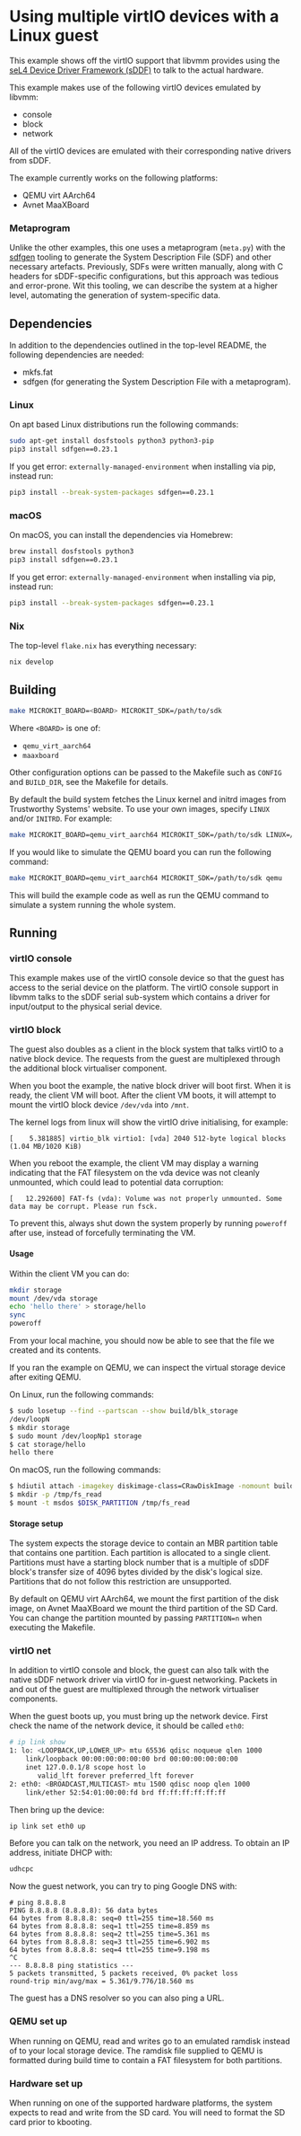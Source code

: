 <!--
     Copyright 2024, UNSW
     SPDX-License-Identifier: CC-BY-SA-4.0
-->

# Using multiple virtIO devices with a Linux guest

This example shows off the virtIO support that libvmm provides using the
[seL4 Device Driver Framework (sDDF)](https://github.com/au-ts/sddf) to talk to
the actual hardware.

This example makes use of the following virtIO devices emulated by libvmm:
* console
* block
* network

All of the virtIO devices are emulated with their corresponding native drivers
from sDDF.

The example currently works on the following platforms:

* QEMU virt AArch64
* Avnet MaaXBoard

### Metaprogram

Unlike the other examples, this one uses a metaprogram (`meta.py`) with
the [sdfgen](https://github.com/au-ts/microkit_sdf_gen) tooling to generate the
System Description File (SDF) and other necessary artefacts. Previously,
SDFs were written manually, along with C headers for sDDF-specific configurations,
but this approach was tedious and error-prone. Wit this tooling, we can describe
the system at a higher level, automating the generation of system-specific data.

## Dependencies

In addition to the dependencies outlined in the top-level README, the following
dependencies are needed:
* mkfs.fat
* sdfgen (for generating the System Description File with a metaprogram).

### Linux

On apt based Linux distributions run the following commands:
```sh
sudo apt-get install dosfstools python3 python3-pip
pip3 install sdfgen==0.23.1
```

If you get error: `externally-managed-environment` when installing via pip, instead run:
```sh
pip3 install --break-system-packages sdfgen==0.23.1
```

### macOS

On macOS, you can install the dependencies via Homebrew:
```sh
brew install dosfstools python3
pip3 install sdfgen==0.23.1
```

If you get error: `externally-managed-environment` when installing via pip, instead run:
```sh
pip3 install --break-system-packages sdfgen==0.23.1
```

### Nix

The top-level `flake.nix` has everything necessary:
```sh
nix develop
```

## Building

```sh
make MICROKIT_BOARD=<BOARD> MICROKIT_SDK=/path/to/sdk
```

Where `<BOARD>` is one of:
* `qemu_virt_aarch64`
* `maaxboard`

Other configuration options can be passed to the Makefile such as `CONFIG`
and `BUILD_DIR`, see the Makefile for details.

By default the build system fetches the Linux kernel and initrd images from
Trustworthy Systems' website. To use your own images, specify `LINUX` and/or
`INITRD`. For example:

```sh
make MICROKIT_BOARD=qemu_virt_aarch64 MICROKIT_SDK=/path/to/sdk LINUX=/path/to/linux INITRD=/path/to/initrd
```

If you would like to simulate the QEMU board you can run the following command:
```sh
make MICROKIT_BOARD=qemu_virt_aarch64 MICROKIT_SDK=/path/to/sdk qemu
```

This will build the example code as well as run the QEMU command to simulate a
system running the whole system.

## Running

### virtIO console

This example makes use of the virtIO console device so that the guest has access
to the serial device on the platform. The virtIO console support in libvmm talks to
the sDDF serial sub-system which contains a driver for input/output to the physical
serial device.

### virtIO block

The guest also doubles as a client in the block system that talks virtIO to a native
block device. The requests from the guest are multiplexed through the additional block
virtualiser component.

When you boot the example, the native block driver will boot first. When it is ready, the
client VM will boot. After the client VM boots, it will attempt to mount the
virtIO block device `/dev/vda` into `/mnt`.

The kernel logs from linux will show the virtIO drive initialising, for example:
```
[    5.381885] virtio_blk virtio1: [vda] 2040 512-byte logical blocks (1.04 MB/1020 KiB)
```

When you reboot the example, the client VM may display a warning indicating that the
FAT filesystem on the vda device was not cleanly unmounted, which could lead to potential
data corruption:
```
[   12.292600] FAT-fs (vda): Volume was not properly unmounted. Some data may be corrupt. Please run fsck.
```
To prevent this, always shut down the system properly by running `poweroff` after use,
instead of forcefully terminating the VM.

#### Usage

Within the client VM you can do:
```sh
mkdir storage
mount /dev/vda storage
echo 'hello there' > storage/hello
sync
poweroff
```

From your local machine, you should now be able to see that the file we created
and its contents.

If you ran the example on QEMU, we can inspect the virtual storage device after exiting
QEMU.

On Linux, run the following commands:
```sh
$ sudo losetup --find --partscan --show build/blk_storage
/dev/loopN
$ mkdir storage
$ sudo mount /dev/loopNp1 storage
$ cat storage/hello
hello there
```

On macOS, run the following commands:
```sh
$ hdiutil attach -imagekey diskimage-class=CRawDiskImage -nomount build/blk_storage
$ mkdir -p /tmp/fs_read
$ mount -t msdos $DISK_PARTITION /tmp/fs_read
```

#### Storage setup

The system expects the storage device to contain an MBR partition table that contains
one partition. Each partition is allocated to a single client. Partitions must have a
starting block number that is a multiple of sDDF block's transfer size of 4096 bytes
divided by the disk's logical size. Partitions that do not follow this restriction
are unsupported.

By default on QEMU virt AArch64, we mount the first partition of the disk image,
on Avnet MaaXBoard we mount the third partition of the SD Card. You can change the partition mounted
by passing `PARTITION=n` when executing the Makefile.

### virtIO net

In addition to virtIO console and block, the guest can also talk with the native
sDDF network driver via virtIO for in-guest networking. Packets in and out of
the guest are multiplexed through the network virtualiser components.

When the guest boots up, you must bring up the network device. First check the
name of the network device, it should be called `eth0`:
```sh
# ip link show
1: lo: <LOOPBACK,UP,LOWER_UP> mtu 65536 qdisc noqueue qlen 1000
    link/loopback 00:00:00:00:00:00 brd 00:00:00:00:00:00
    inet 127.0.0.1/8 scope host lo
       valid_lft forever preferred_lft forever
2: eth0: <BROADCAST,MULTICAST> mtu 1500 qdisc noop qlen 1000
    link/ether 52:54:01:00:00:fd brd ff:ff:ff:ff:ff:ff
```

Then bring up the device:
```sh
ip link set eth0 up
```

Before you can talk on the network, you need an IP address.
To obtain an IP address, initiate DHCP with:
```sh
udhcpc
```

Now the guest network, you can try to ping Google DNS with:
```
# ping 8.8.8.8
PING 8.8.8.8 (8.8.8.8): 56 data bytes
64 bytes from 8.8.8.8: seq=0 ttl=255 time=18.560 ms
64 bytes from 8.8.8.8: seq=1 ttl=255 time=8.859 ms
64 bytes from 8.8.8.8: seq=2 ttl=255 time=5.361 ms
64 bytes from 8.8.8.8: seq=3 ttl=255 time=6.902 ms
64 bytes from 8.8.8.8: seq=4 ttl=255 time=9.198 ms
^C
--- 8.8.8.8 ping statistics ---
5 packets transmitted, 5 packets received, 0% packet loss
round-trip min/avg/max = 5.361/9.776/18.560 ms
```

The guest has a DNS resolver so you can also ping a URL.

### QEMU set up

When running on QEMU, read and writes go to an emulated ramdisk instead of to your
local storage device. The ramdisk file supplied to QEMU is formatted during build
time to contain a FAT filesystem for both partitions.

### Hardware set up

When running on one of the supported hardware platforms, the system expects to
read and write from the SD card. You will need to format the SD card prior to
kbooting.
